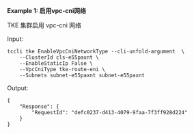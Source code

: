 **Example 1: 启用vpc-cni网络**

TKE 集群启用 vpc-cni 网络

Input: 

```
tccli tke EnableVpcCniNetworkType --cli-unfold-argument  \
    --ClusterId cls-e55paxnt \
    --EnableStaticIp False \
    --VpcCniType tke-route-eni \
    --Subnets subnet-e55paxnt subnet-e55paxnt
```

Output: 
```
{
    "Response": {
        "RequestId": "defc0237-d413-4079-9faa-7f3ff928d224"
    }
}
```


